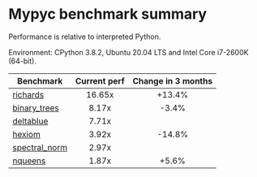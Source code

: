 # Mypyc benchmark summary

Performance is relative to interpreted Python.

Environment: CPython 3.8.2, Ubuntu 20.04 LTS and Intel Core i7-2600K (64-bit).

| Benchmark | Current perf | Change in 3 months |
| --- | :---: | :---: |
| [richards](benchmarks/richards.md) | 16.65x | +13.4% |
| [binary_trees](benchmarks/binary_trees.md) | 8.17x | -3.4% |
| [deltablue](benchmarks/deltablue.md) | 7.71x |  |
| [hexiom](benchmarks/hexiom.md) | 3.92x | -14.8% |
| [spectral_norm](benchmarks/spectral_norm.md) | 2.97x |  |
| [nqueens](benchmarks/nqueens.md) | 1.87x | +5.6% |
